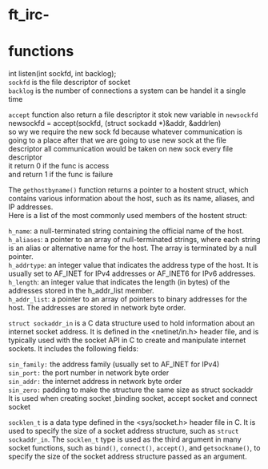 # ft_irc-


# functions 

int listen(int sockfd, int backlog);<br>
`sockfd` is the file descriptor of socket<br>
`backlog` is the number of connections a system can be handel it a single time<br>

`accept` function also return a file descriptor it stok new variable in `newsockfd` <br>
newsockfd = accept(sockfd, (struct sockadd *)&addr, &addrlen)<br>
so wy we require the new sock fd because whatever communication is going to a place after that we are going to use new sock at the file descriptor all communication would be taken on new sock every file descriptor<br>
it return 0 if the func is access<br>
and return 1 if the func is failure<br>

The `gethostbyname()` function returns a pointer to a hostent struct, which contains various information about the host, such as its name, aliases, and IP addresses.<br>
Here is a list of the most commonly used members of the hostent struct:<br>

`h_name`: a null-terminated string containing the official name of the host.<br>
`h_aliases`: a pointer to an array of null-terminated strings, where each string is an alias or alternative name for the host. The array is terminated by a null pointer.<br>
`h_addrtype`: an integer value that indicates the address type of the host. It is usually set to AF_INET for IPv4 addresses or AF_INET6 for IPv6 addresses.<br>
`h_length`: an integer value that indicates the length (in bytes) of the addresses stored in the h_addr_list member.<br>
`h_addr_list`: a pointer to an array of pointers to binary addresses for the host. The addresses are stored in network byte order.<br>

`struct sockaddr_in` is a C data structure used to hold information about an internet socket address. It is defined in the <netinet/in.h> header file, and is typically used with the socket API in C to create and manipulate internet sockets. It includes the following fields:<br>

`sin_family:` the address family (usually set to AF_INET for IPv4)<br>
`sin_port:` the port number in network byte order<br>
`sin_addr:` the internet address in network byte order<br>
`sin_zero:` padding to make the structure the same size as struct sockaddr<br>
It is used when creating socket ,binding socket, accept socket and connect socket<br>

`socklen_t` is a data type defined in the <sys/socket.h> header file in C. It is used to specify the size of a socket address structure, such as `struct sockaddr_in`. The `socklen_t` type is used as the third argument in many socket functions, such as `bind()`, `connect()`, `accept()`, and `getsockname()`, to specify the size of the socket address structure passed as an argument.